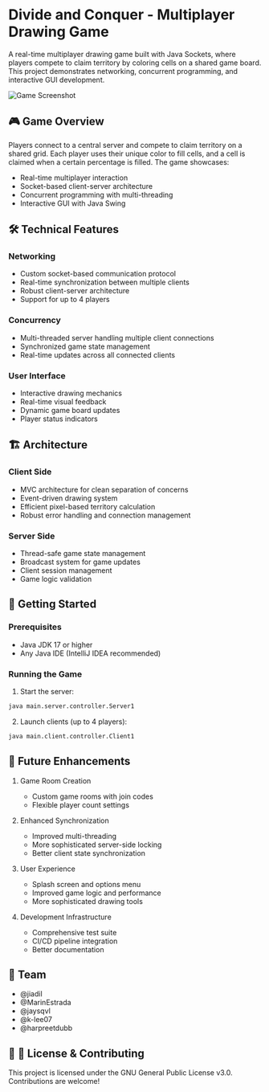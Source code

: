 # Divide and Conquer - Multiplayer Drawing Game

A real-time multiplayer drawing game built with Java Sockets, where players compete to claim territory by coloring cells on a shared game board. This project demonstrates networking, concurrent programming, and interactive GUI development.

![Game Screenshot](path_to_screenshot.png) <!-- You should add a screenshot of your game -->

## 🎮 Game Overview

Players connect to a central server and compete to claim territory on a shared grid. Each player uses their unique color to fill cells, and a cell is claimed when a certain percentage is filled. The game showcases:

- Real-time multiplayer interaction
- Socket-based client-server architecture
- Concurrent programming with multi-threading
- Interactive GUI with Java Swing

## 🛠️ Technical Features

### Networking
- Custom socket-based communication protocol
- Real-time synchronization between multiple clients
- Robust client-server architecture
- Support for up to 4 players

### Concurrency
- Multi-threaded server handling multiple client connections
- Synchronized game state management
- Real-time updates across all connected clients

### User Interface
- Interactive drawing mechanics
- Real-time visual feedback
- Dynamic game board updates
- Player status indicators

## 🏗️ Architecture

### Client Side
- MVC architecture for clean separation of concerns
- Event-driven drawing system
- Efficient pixel-based territory calculation
- Robust error handling and connection management

### Server Side
- Thread-safe game state management
- Broadcast system for game updates
- Client session management
- Game logic validation

## 🚀 Getting Started

### Prerequisites
- Java JDK 17 or higher
- Any Java IDE (IntelliJ IDEA recommended)

### Running the Game

1. Start the server:

```bash
java main.server.controller.Server1
```

2. Launch clients (up to 4 players):

```bash
java main.client.controller.Client1
```

## 🎯 Future Enhancements

1. Game Room Creation
   - Custom game rooms with join codes
   - Flexible player count settings

2. Enhanced Synchronization
   - Improved multi-threading
   - More sophisticated server-side locking
   - Better client state synchronization

3. User Experience
   - Splash screen and options menu
   - Improved game logic and performance
   - More sophisticated drawing tools

4. Development Infrastructure
   - Comprehensive test suite
   - CI/CD pipeline integration
   - Better documentation

## 👥 Team

- @jiadil
- @MarinEstrada
- @jaysqvl
- @k-lee07
- @harpreetdubb

## 📄 🤝 License & Contributing

This project is licensed under the GNU General Public License v3.0. Contributions are welcome!